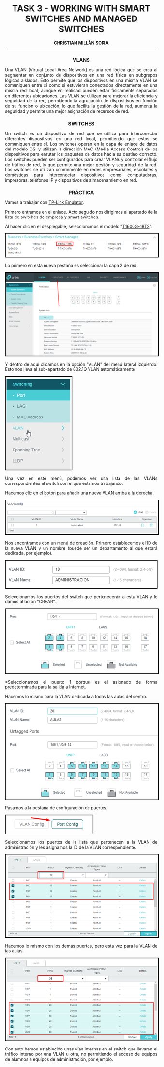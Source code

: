 <style>
  h1, h2, h3, h4, h5, h6{
    text-align: center;
    font-weight: bold;
    border: none;
    margin-bottom: 0px;
  }

  p{
    text-align: justify;
  }

  img{
    border: 2px solid black;
  }
</style>

<h1>TASK 3 - WORKING WITH SMART SWITCHES AND MANAGED SWITCHES</h1>

<h4>CHRISTIAN MILLÁN SORIA</h4>

<hr>

<h3>VLANS</h3>

<p>Una VLAN (Virtual Local Area Network) es una red lógica que se crea al segmentar un conjunto de dispositivos en una red física en subgrupos lógicos aislados. Esto permite que los dispositivos en una misma VLAN se comuniquen entre sí como si estuvieran conectados directamente en una misma red local, aunque en realidad pueden estar físicamente separados en diferentes ubicaciones. Las VLAN se utilizan para mejorar la eficiencia y seguridad de la red, permitiendo la agrupación de dispositivos en función de su función o ubicación, lo que facilita la gestión de la red, aumenta la seguridad y permite una mejor asignación de recursos de red.</p>

<h3>SWITCHES</h3>

<p>Un switch es un dispositivo de red que se utiliza para interconectar diferentes dispositivos en una red local, permitiendo que estos se comuniquen entre sí. Los switches operan en la capa de enlace de datos del modelo OSI y utilizan la dirección MAC (Media Access Control) de los dispositivos para enrutar los paquetes de datos hacia su destino correcto. Los switches pueden ser configurados para crear VLANs y controlar el flujo de tráfico de red, lo que permite una mejor gestión y seguridad de la red. Los switches se utilizan comúnmente en redes empresariales, escolares y domésticas para interconectar dispositivos como computadoras, impresoras, teléfonos IP y dispositivos de almacenamiento en red.</p>

<h3>PRÁCTICA</h3>

<p>Vamos a trabajar con <a href="https://www.tp-link.com/us/support/emulator/">TP-Link Emulator</a>.</p>

<p>Primero entramos en el enlace. Acto seguido nos dirigimos al apartado de la lista de switches de empresa y smart switches.</p>

<p>Al hacer clic en el desplegable, seleccionamos el modelo "<a href="https://emulator.tp-link.com/T1600G-18TS(UN)_2.0_Emulator/index.html">T1600G-18TS</a>".</p>

<img src="img/1.png">

<p>Lo primero en esta nueva pestaña es seleccionar la capa 2 de red.</p>

<img src="img/2.png">

<p>Y dentro de aquí clicamos en la opción "VLAN" del menú lateral izquierdo. Esto nos lleva al sub-apartado de 802.1Q VLAN automáticamente</p>

<img src="img/3.png">

<p>Una vez en este menú, podemos ver una lista de las VLANs correspondientes al switch con el que estamos trabajando.</p>

<p>Hacemos clic en el botón para añadir una nueva VLAN arriba a la derecha.</p>

<img src="img/4.png">

<p>Nos encontramos con un menú de creación. Primero establecemos el ID de la nueva VLAN y un nombre (puede ser un departamento al que estará dedicada, por ejemplo).</p>

<img src="img/5.png">

<p>Seleccionamos los puertos del switch que pertenecerán a esta VLAN y le damos al botón "CREAR".</p>

<img src="img/6.png">

<p>*Seleccionamos el puerto 1 porque es el asignado de forma predeterminada para la salida a Internet.</p>

<p>Hacemos lo mismo para la VLAN dedicada a todas las aulas del centro.</p>

<img src="img/7.png">

<p>Pasamos a la pestaña de configuración de puertos.</p>

<img src="img/8.png">

<p>Seleccionamos los puertos de la lista que pertenecen a la VLAN de administración y les asignamos la ID de la VLAN correspondiente.</p>

<img src="img/9.png">

<p>Hacemos lo mismo con los demás puertos, pero esta vez para la VLAN de las aulas.</p>

<img src="img/10.png">

<p>Con esto hemos establecido unas vías internas en el switch que llevarán el tráfico interno por una VLAN u otra, no permitiendo el acceso de equipos de alumnos a equipos de administración, por ejemplo.</p>